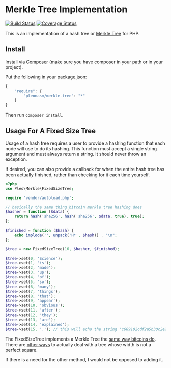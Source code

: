 # Merkle Tree Implementation #

[![Build Status](https://travis-ci.org/pleonasm/merkle-tree.png?branch=master)](https://travis-ci.org/pleonasm/merkle-tree)
[![Coverage Status](https://coveralls.io/repos/pleonasm/merkle-tree/badge.png)](https://coveralls.io/r/pleonasm/merkle-tree)

This is an implementation of a hash tree or [Merkle Tree](http://en.wikipedia.org/wiki/Merkle_Tree)
for PHP. 

## Install ##

Install via [Composer](http://getcomposer.org) (make sure you have composer in your path or in your project).

Put the following in your package.json:

```javascript
{
    "require": {
        "pleonasm/merkle-tree": "*"
    }
}
```

Then run `composer install`.

## Usage For A Fixed Size Tree ##

Usage of a hash tree requires a user to provide a hashing function that each
node will use to do its hashing. This function must accept a single string
argument and must always return a string. It should never throw an exception.

If desired, you can also provide a callback for when the entire hash tree has
been actually finished, rather than checking for it each time yourself.

```php
<?php
use Pleo\Merkle\FixedSizeTree;

require 'vendor/autoload.php';

// basically the same thing bitcoin merkle tree hashing does
$hasher = function ($data) {
    return hash('sha256', hash('sha256', $data, true), true);
};

$finished = function ($hash) {
    echo implode('', unpack('H*', $hash)) . "\n";
};

$tree = new FixedSizeTree(16, $hasher, $finished);

$tree->set(0, 'Science');
$tree->set(1, 'is');
$tree->set(2, 'made');
$tree->set(3, 'up');
$tree->set(4, 'of');
$tree->set(5, 'so');
$tree->set(6, 'many');
$tree->set(7, 'things');
$tree->set(8, 'that');
$tree->set(9, 'appear');
$tree->set(10, 'obvious');
$tree->set(11, 'after');
$tree->set(12, 'they');
$tree->set(13, 'are');
$tree->set(14, 'explained');
$tree->set(15, '.'); // this will echo the string 'c689102cdf2a5b30c2e21fdad85e4bb401085227aff672a7240ceb3410ff1fb6'
```

The FixedSizeTree implements a Merkle Tree the [same way bitcoins do](https://en.bitcoin.it/wiki/Protocol_specification#Merkle_Trees).
There are [other ways](http://web.archive.org/web/20080316033726/http://www.open-content.net/specs/draft-jchapweske-thex-02.html)
to actually deal with a tree whose width is not a perfect square.

If there is a need for the other method, I would not be opposed to adding it.

